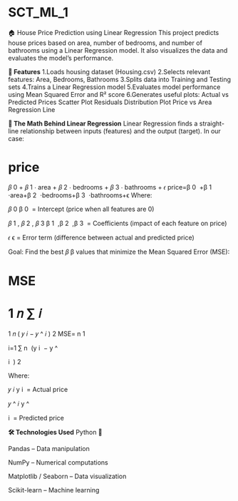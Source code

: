 # SCT_ML_1
🏠 House Price Prediction using Linear Regression
This project predicts house prices based on area, number of bedrooms, and number of bathrooms using a Linear Regression model. It also visualizes the data and evaluates the model’s performance.

**📌 Features**
1.Loads housing dataset (Housing.csv)
2.Selects relevant features: Area, Bedrooms, Bathrooms
3.Splits data into Training and Testing sets
4.Trains a Linear Regression model
5.Evaluates model performance using Mean Squared Error and R² score
6.Generates useful plots:
Actual vs Predicted Prices Scatter Plot
Residuals Distribution Plot
Price vs Area Regression Line

**📐 The Math Behind Linear Regression**
Linear Regression finds a straight-line relationship between inputs (features) and the output (target).
In our case:

price
=
𝛽
0
+
𝛽
1
⋅
area
+
𝛽
2
⋅
bedrooms
+
𝛽
3
⋅
bathrooms
+
𝜖
price=β 
0
​
 +β 
1
​
 ⋅area+β 
2
​
 ⋅bedrooms+β 
3
​
 ⋅bathrooms+ϵ
Where:

𝛽
0
β 
0
​
  = Intercept (price when all features are 0)

𝛽
1
,
𝛽
2
,
𝛽
3
β 
1
​
 ,β 
2
​
 ,β 
3
​
  = Coefficients (impact of each feature on price)

𝜖
ϵ = Error term (difference between actual and predicted price)

Goal: Find the best 
𝛽
β values that minimize the Mean Squared Error (MSE):

MSE
=
1
𝑛
∑
𝑖
=
1
𝑛
(
𝑦
𝑖
−
𝑦
^
𝑖
)
2
MSE= 
n
1
​
  
i=1
∑
n
​
 (y 
i
​
 − 
y
^
​
  
i
​
 ) 
2
 
Where:

𝑦
𝑖
y 
i
​
  = Actual price

𝑦
^
𝑖
y
^
​
  
i
​
  = Predicted price

**🛠 Technologies Used**
Python 🐍

Pandas – Data manipulation

NumPy – Numerical computations

Matplotlib / Seaborn – Data visualization

Scikit-learn – Machine learning

